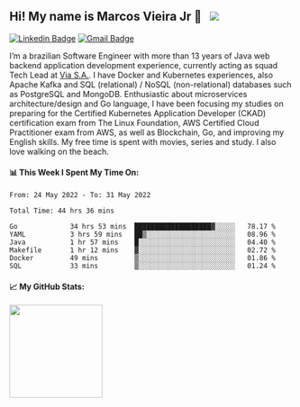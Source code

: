 ## Hi! My name is Marcos Vieira Jr 👋 &nbsp; ![](https://visitor-badge.glitch.me/badge?page_id=marcosvieirajr.marcosvieirajr)

[![Linkedin Badge](https://img.shields.io/badge/-marcosvieirajr-blue?style=flat&logo=linkedin&logoColor=white)][linkedin]
[![Gmail Badge](https://img.shields.io/badge/-marcosvieirajr-FF4500?style=flat&logo=gmail&logoColor=white)][gmail]

I’m a brazilian Software Engineer with more than 13 years of Java web backend application development experience, currently acting as squad Tech Lead at [Via S.A.](https://www.via.com.br/). I have Docker and Kubernetes experiences, also Apache Kafka and SQL (relational) / NoSQL (non-relational) databases such as PostgreSQL and MongoDB. 
Enthusiastic about microservices architecture/design and Go language, I have been focusing my studies on preparing for the Certified Kubernetes Application Developer (CKAD) certification exam from The Linux Foundation, AWS Certified Cloud Practitioner exam from AWS, as well as Blockchain, Go, and improving my English skills. My free time is spent with movies, series and study. I also love walking on the beach.

#### 📊 This Week I Spent My Time On:
<!--START_SECTION:waka-->

```text
From: 24 May 2022 - To: 31 May 2022

Total Time: 44 hrs 36 mins

Go             34 hrs 53 mins  ███████████████████▓░░░░░   78.17 %
YAML           3 hrs 59 mins   ██▒░░░░░░░░░░░░░░░░░░░░░░   08.96 %
Java           1 hr 57 mins    █░░░░░░░░░░░░░░░░░░░░░░░░   04.40 %
Makefile       1 hr 12 mins    ▓░░░░░░░░░░░░░░░░░░░░░░░░   02.72 %
Docker         49 mins         ▒░░░░░░░░░░░░░░░░░░░░░░░░   01.86 %
SQL            33 mins         ▒░░░░░░░░░░░░░░░░░░░░░░░░   01.24 %
```

<!--END_SECTION:waka-->
#### 📈 **My GitHub Stats:**

<img height="165em" src="https://github-readme-stats.vercel.app/api/top-langs/?username=marcosvieirajr&show_icons=true&hide_border=true&layout=compact&langs_count=8"/>

<!--
- 📝 [Resume](https://github.com/marcosvieirajr/marcosvieirajr/blob/main/resume.pdf).
-->

[linkedin]: https://www.linkedin.com/in/marcosvieirajr
[dev]: https://dev.to/marcosvieirajr
[gmail]: mailto:marcosvieirajr@gmail.com
